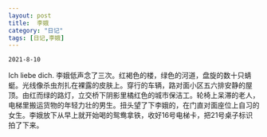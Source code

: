 ```yaml
---
layout: post
title:  李娥
category: "日记"
tags: [日记,李娥]
---
```

`2021-8-10`

Ich liebe dich. 李娥低声念了三次。红褐色的楼，绿色的河道，盘旋的数十只蜻蜓。光线像杀虫剂扎在裸露的皮肤上。穿行的车辆，路对面小区五六排安静的屋顶。由红而绿的路灯，立交桥下阴影里橘红色的城市保洁工。轮椅上呆滞的老人，电梯里搬运货物的年轻力壮的男生。扭头望了下李娥的，在门直对面座位上自习的女生。李娥放下从早上就开始喝的鸳鸯拿铁，收好16号电梯卡，把21号桌子标识拍了下来。